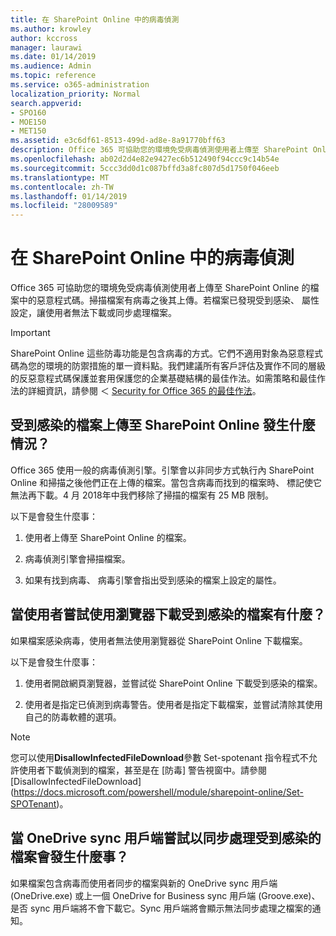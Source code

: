 ```yaml
---
title: 在 SharePoint Online 中的病毒偵測
ms.author: krowley
author: kccross
manager: laurawi
ms.date: 01/14/2019
ms.audience: Admin
ms.topic: reference
ms.service: o365-administration
localization_priority: Normal
search.appverid:
- SPO160
- MOE150
- MET150
ms.assetid: e3c6df61-8513-499d-ad8e-8a91770bff63
description: Office 365 可協助您的環境免受病毒偵測使用者上傳至 SharePoint Online 的檔案中的惡意程式碼。掃描檔案有病毒之後其上傳。若檔案已發現受到感染、 屬性設定，讓使用者無法下載或同步處理檔案。
ms.openlocfilehash: ab02d2d4e82e9427ec6b512490f94ccc9c14b54e
ms.sourcegitcommit: 5ccc3dd0d1c087bffd3a8fc807d5d1750f046eeb
ms.translationtype: MT
ms.contentlocale: zh-TW
ms.lasthandoff: 01/14/2019
ms.locfileid: "28009589"
---
```

# <a name="virus-detection-in-sharepoint-online"></a>在 SharePoint Online 中的病毒偵測

Office 365 可協助您的環境免受病毒偵測使用者上傳至 SharePoint Online 的檔案中的惡意程式碼。掃描檔案有病毒之後其上傳。若檔案已發現受到感染、 屬性設定，讓使用者無法下載或同步處理檔案。
  
> [!IMPORTANT]
> SharePoint Online 這些防毒功能是包含病毒的方式。它們不適用對象為惡意程式碼為您的環境的防禦措施的單一資料點。我們建議所有客戶評估及實作不同的層級的反惡意程式碼保護並套用保護您的企業基礎結構的最佳作法。如需策略和最佳作法的詳細資訊，請參閱 ＜ [Security for Office 365 的最佳作法](security-best-practices.md)。 
  
## <a name="what-happens-when-an-infected-file-is-uploaded-to-sharepoint-online"></a>受到感染的檔案上傳至 SharePoint Online 發生什麼情況？

Office 365 使用一般的病毒偵測引擎。引擎會以非同步方式執行內 SharePoint Online 和掃描之後他們正在上傳的檔案。當包含病毒而找到的檔案時、 標記使它無法再下載。4 月 2018年中我們移除了掃描的檔案有 25 MB 限制。
  
以下是會發生什麼事：
  
1. 使用者上傳至 SharePoint Online 的檔案。
    
2. 病毒偵測引擎會掃描檔案。
    
3. 如果有找到病毒、 病毒引擎會指出受到感染的檔案上設定的屬性。
    
## <a name="what-happens-when-a-user-tries-to-download-an-infected-file-by-using-the-browser"></a>當使用者嘗試使用瀏覽器下載受到感染的檔案有什麼？

如果檔案感染病毒，使用者無法使用瀏覽器從 SharePoint Online 下載檔案。
  
以下是會發生什麼事：
  
1. 使用者開啟網頁瀏覽器，並嘗試從 SharePoint Online 下載受到感染的檔案。
    
2. 使用者是指定已偵測到病毒警告。使用者是指定下載檔案，並嘗試清除其使用自己的防毒軟體的選項。

> [!NOTE]
> 您可以使用**DisallowInfectedFileDownload**參數 Set-spotenant 指令程式不允許使用者下載偵測到的檔案，甚至是在 [防毒] 警告視窗中。請參閱 [DisallowInfectedFileDownload] (https://docs.microsoft.com/powershell/module/sharepoint-online/Set-SPOTenant)。
    
## <a name="what-happens-when-the-onedrive-sync-client-tries-to-sync-an-infected-file"></a>當 OneDrive sync 用戶端嘗試以同步處理受到感染的檔案會發生什麼事？

如果檔案包含病毒而使用者同步的檔案與新的 OneDrive sync 用戶端 (OneDrive.exe) 或上一個 OneDrive for Business sync 用戶端 (Groove.exe)、 是否 sync 用戶端將不會下載它。Sync 用戶端將會顯示無法同步處理之檔案的通知。
  

